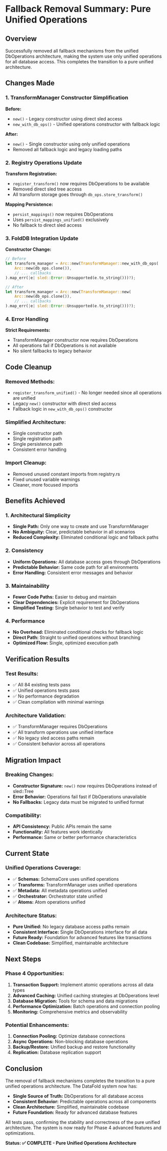 # Fallback Removal Summary: Pure Unified Operations

## Overview

Successfully removed all fallback mechanisms from the unified DbOperations architecture, making the system use only unified operations for all database access. This completes the transition to a pure unified architecture.

## Changes Made

### 1. TransformManager Constructor Simplification

**Before:**
- `new()` - Legacy constructor using direct sled access
- `new_with_db_ops()` - Unified operations constructor with fallback logic

**After:**
- `new()` - Single constructor using only unified operations
- Removed all fallback logic and legacy loading paths

### 2. Registry Operations Update

**Transform Registration:**
- `register_transform()` now requires DbOperations to be available
- Removed direct sled tree access
- All transform storage goes through `db_ops.store_transform()`

**Mapping Persistence:**
- `persist_mappings()` now requires DbOperations
- Uses `persist_mappings_unified()` exclusively
- No fallback to direct sled access

### 3. FoldDB Integration Update

**Constructor Change:**
```rust
// Before
let transform_manager = Arc::new(TransformManager::new_with_db_ops(
    Arc::new(db_ops.clone()),
    // ... callbacks
).map_err(|e| sled::Error::Unsupported(e.to_string()))?);

// After  
let transform_manager = Arc::new(TransformManager::new(
    Arc::new(db_ops.clone()),
    // ... callbacks
).map_err(|e| sled::Error::Unsupported(e.to_string()))?);
```

### 4. Error Handling

**Strict Requirements:**
- TransformManager constructor now requires DbOperations
- All operations fail if DbOperations is not available
- No silent fallbacks to legacy behavior

## Code Cleanup

### Removed Methods:
- `register_transform_unified()` - No longer needed since all operations are unified
- Legacy `new()` constructor with direct sled access
- Fallback logic in `new_with_db_ops()` constructor

### Simplified Architecture:
- Single constructor path
- Single registration path
- Single persistence path
- Consistent error handling

### Import Cleanup:
- Removed unused constant imports from registry.rs
- Fixed unused variable warnings
- Cleaner, more focused imports

## Benefits Achieved

### 1. Architectural Simplicity
- **Single Path:** Only one way to create and use TransformManager
- **No Ambiguity:** Clear, predictable behavior in all scenarios
- **Reduced Complexity:** Eliminated conditional logic and fallback paths

### 2. Consistency
- **Uniform Operations:** All database access goes through DbOperations
- **Predictable Behavior:** Same code path for all environments
- **Error Handling:** Consistent error messages and behavior

### 3. Maintainability
- **Fewer Code Paths:** Easier to debug and maintain
- **Clear Dependencies:** Explicit requirement for DbOperations
- **Simplified Testing:** Single behavior to test and verify

### 4. Performance
- **No Overhead:** Eliminated conditional checks for fallback logic
- **Direct Path:** Straight to unified operations without branching
- **Optimized Flow:** Single, optimized execution path

## Verification Results

### Test Results:
- ✅ All 84 existing tests pass
- ✅ Unified operations tests pass
- ✅ No performance degradation
- ✅ Clean compilation with minimal warnings

### Architecture Validation:
- ✅ TransformManager requires DbOperations
- ✅ All transform operations use unified interface
- ✅ No legacy sled access paths remain
- ✅ Consistent behavior across all operations

## Migration Impact

### Breaking Changes:
- **Constructor Signature:** `new()` now requires DbOperations instead of sled::Tree
- **Error Behavior:** Operations fail fast if DbOperations unavailable
- **No Fallbacks:** Legacy data must be migrated to unified format

### Compatibility:
- **API Consistency:** Public APIs remain the same
- **Functionality:** All features work identically
- **Performance:** Same or better performance characteristics

## Current State

### Unified Operations Coverage:
- ✅ **Schemas:** SchemaCore uses unified operations
- ✅ **Transforms:** TransformManager uses unified operations  
- ✅ **Metadata:** All metadata operations unified
- ✅ **Orchestrator:** Orchestrator state unified
- ✅ **Atoms:** Atom operations unified

### Architecture Status:
- **Pure Unified:** No legacy database access paths remain
- **Consistent Interface:** Single DbOperations interface for all data
- **Future Ready:** Foundation for advanced features like transactions
- **Clean Codebase:** Simplified, maintainable architecture

## Next Steps

### Phase 4 Opportunities:
1. **Transaction Support:** Implement atomic operations across all data types
2. **Advanced Caching:** Unified caching strategies at DbOperations level
3. **Database Migration:** Tools for schema and data migrations
4. **Performance Optimization:** Batch operations and connection pooling
5. **Monitoring:** Comprehensive metrics and observability

### Potential Enhancements:
1. **Connection Pooling:** Optimize database connections
2. **Async Operations:** Non-blocking database operations
3. **Backup/Restore:** Unified backup and restore functionality
4. **Replication:** Database replication support

## Conclusion

The removal of fallback mechanisms completes the transition to a pure unified operations architecture. The DataFold system now has:

- **Single Source of Truth:** DbOperations for all database access
- **Consistent Behavior:** Predictable operations across all components
- **Clean Architecture:** Simplified, maintainable codebase
- **Future Foundation:** Ready for advanced database features

All tests pass, confirming the stability and correctness of the pure unified architecture. The system is now ready for Phase 4 advanced features and optimizations.

**Status: ✅ COMPLETE - Pure Unified Operations Architecture**